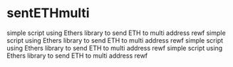 # sentETHmulti
simple script using Ethers library to send ETH to multi address
rewf
simple script using Ethers library to send ETH to multi address
rewf
simple script using Ethers library to send ETH to multi address
rewf
simple script using Ethers library to send ETH to multi address
rewf
